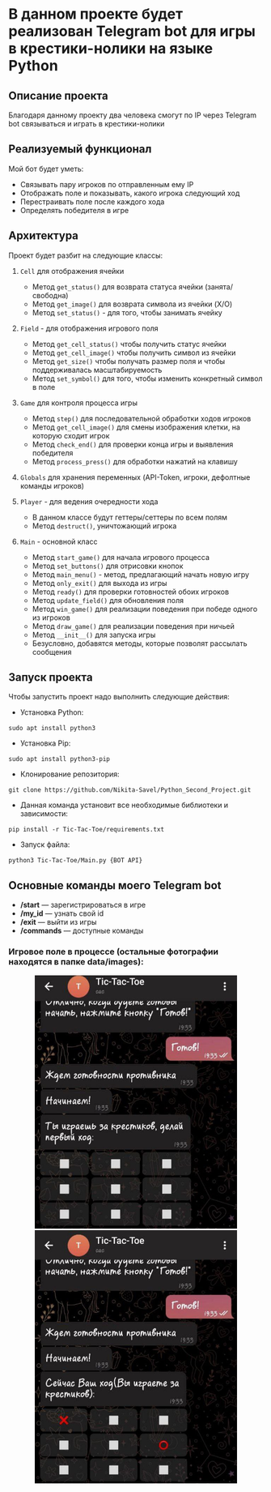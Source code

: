 # В данном проекте будет реализован Telegram bot для игры в крестики-нолики на языке Python

## Описание проекта
Благодаря данному проекту два человека смогут по IP через Telegram bot связываться и играть в крестики-нолики

## Реализуемый функционал
Мой бот будет уметь:
  - Связывать пару игроков по отправленным ему IP
  - Отображать поле и показывать, какого игрока следующий ход
  - Перестраивать поле после каждого хода
  - Определять победителя в игре

## Архитектура
Проект будет разбит на следующие классы:

1. `Cell` для отображения ячейки
    - Метод `get_status()` для возврата статуса ячейки (занята/свободна)
    - Метод `get_image()` для возврата символа из ячейки (X/O)
    - Метод `set_status()` - для того, чтобы занимать ячейку

2. `Field` - для отображения игрового поля
    - Метод `get_cell_status()` чтобы получить статус ячейки
    - Метод `get_cell_image()` чтобы получить символ из ячейки
    - Метод `get_size()` чтобы получать размер поля и чтобы поддерживалась масштабируемость
    - Метод `set_symbol()` для того, чтобы изменить конкретный символ в поле

3. `Game` для контроля процесса игры
    - Метод `step()` для последовательной обработки ходов игроков
    - Метод `get_cell_image()` для смены изображения клетки, на которую сходит игрок
    - Метод `check_end()` для проверки конца игры и выявления победителя
    - Метод `process_press()` для обработки нажатий на клавишу

4. `Globals` для хранения переменных (API-Token, игроки, дефолтные команды игроков)

5. `Player` - для ведения очередности хода
    - В данном классе будут геттеры/сеттеры по всем полям
    - Метод `destruct()`, уничтожающий игрока

6. `Main` - основной класс
    - Метод `start_game()` для начала игрового процесса
    - Метод `set_buttons()` для отрисовки кнопок
    - Метод `main_menu()` - метод, предлагающий начать новую игру
    - Метод `only_exit()` для выхода из игры
    - Метод `ready()` для проверки готовностей обоих игроков
    - Метод `update_field()` для обновления поля
    - Метод `win_game()` для реализации поведения при победе одного из игроков
    - Метод `draw_game()` для реализации поведения при ничьей
    - Метод `__init__()` для запуска игры
    - Безусловно, добавятся методы, которые позволят рассылать сообщения

## Запуск проекта
Чтобы запустить проект надо выполнить следующие действия:
- Установка Python:
```
sudo apt install python3
```
- Установка Pip:
```
sudo apt install python3-pip
```
- Клонирование репозитория:
```
git clone https://github.com/Nikita-Savel/Python_Second_Project.git
```
- Данная команда установит все необходимые библиотеки и зависимости:
```
pip install -r Tic-Tac-Toe/requirements.txt
```
- Запуск файла:
```
python3 Tic-Tac-Toe/Main.py {BOT API}
```

## Основные команды моего Telegram bot
  - **/start** &mdash; зарегистрироваться в игре
  - **/my_id** &mdash; узнать свой id
  - **/exit** &mdash; выйти из игры
  - **/commands** &mdash; доступные команды

### Игровое поле в процессе (остальные фотографии находятся в папке data/images):

<p align="center">
  <img src="https://github.com/Nikita-Savel/Python_Second_Project/blob/development/data/images/FirstMove.png" width="400" height="500"/>
  <img src="https://github.com/Nikita-Savel/Python_Second_Project/blob/development/data/images/GameProcess.png" width="400" height="500"/>
</p>
